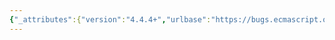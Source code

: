 ```yaml
---
{"_attributes":{"version":"4.4.4+","urlbase":"https://bugs.ecmascript.org/","maintainer":"dherman@mozilla.com"},"bug":{"bug_id":4368,"creation_ts":"2015-05-18 15:35:00 -0700","short_desc":"Minor cleanups for Array.prototype.indexOf","delta_ts":"2015-05-21 08:33:04 -0700","product":"Draft for 7th Edition","component":"Deferred from 6th edition","version":"unspecified","rep_platform":"All","op_sys":"All","bug_status":"CONFIRMED","priority":"Normal","bug_severity":"enhancement","everconfirmed":true,"reporter":{"uid":"d","name":"Domenic Denicola"},"assigned_to":{"uid":"allen","name":"Allen Wirfs-Brock"},"long_desc":[{"commentid":14413,"comment_count":0,"who":{"uid":"d","name":"Domenic Denicola"},"bug_when":"2015-05-18 15:35:38 -0700","thetext":"While doing Array.prototype.includes review with implementers, the initial spec (which copied Array.prototype.indexOf) came under fire for a few redundant steps. We should make those fixes to Array.prototype.indexOf as well. Namely:\n\n> 8. If n ≥ len, return −1.\n\nThis step is redundant.\n\n> 10.a. Let k be len - abs(n).\n\nThis could be more clearly written as len + n, since n < 0 is the precondition in step 10."},{"commentid":14414,"comment_count":1,"who":{"uid":"d","name":"Domenic Denicola"},"bug_when":"2015-05-18 15:38:14 -0700","thetext":"Also:\n\n> 6. If argument fromIndex was passed let n be ToInteger(fromIndex); else let n be 0.\n\nThis could be written more simply (in terms of easier to translate to implementations) as\n\n> 6. Let n be ToInteger(fromIndex). (If fromIndex is undefined, this step produces the value 0).\n\nwhich is what is done in String.prototype.includes and several other places in the spec."},{"commentid":14435,"comment_count":2,"who":{"uid":"allen","name":"Allen Wirfs-Brock"},"bug_when":"2015-05-21 08:33:04 -0700","thetext":"deferring for ES7 consideration.\n\nInternal spec. consistency is important. \n\nalso, it isn't obvious to me that \"len + n\" with a remote guard on the sign of n is clearer than a redundant abs in  \"len - abs(n)\""}]}}
---
```

